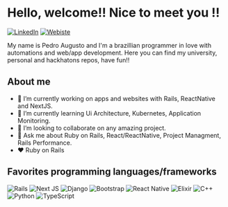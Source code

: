 # Hello, welcome!! Nice to meet you !!
[![LinkedIn](https://img.shields.io/badge/linkedin-%230077B5.svg?style=for-the-badge&logo=linkedin&logoColor=white)](https://www.linkedin.com/in/pedro-augusto-ramalho-duarte-1a12b458/)
[![Webiste](https://img.shields.io/badge/webiste-%2320232a.svg?style=for-the-badge&logo=react&logoColor=%2361DAFB)](https://pedroaugustoramalhoduarte.github.io/)

My name is Pedro Augusto and I'm a brazillian programmer in love with automations and web/app development. Here you can find my university, personal and hackhatons repos, have fun!!


## About me
- 🔭 I’m currently working on apps and websites with Rails, ReactNative and NextJS.
- 🌱 I’m currently learning Ui Architecture, Kubernetes, Application Monitoring.
- 👯 I’m looking to collaborate on any amazing project.
- 💬 Ask me about Ruby on Rails, React/ReactNative, Project Managment, Rails Performance.
- ♥️  Ruby on Rails

## Favorites programming languages/frameworks

![Rails](https://img.shields.io/badge/rails-%23CC0000.svg?style=for-the-badge&logo=ruby-on-rails&logoColor=white)
![Next JS](https://img.shields.io/badge/Next-black?style=for-the-badge&logo=next.js&logoColor=white)
![Django](https://img.shields.io/badge/django-%23092E20.svg?style=for-the-badge&logo=django&logoColor=white)
![Bootstrap](https://img.shields.io/badge/bootstrap-%23563D7C.svg?style=for-the-badge&logo=bootstrap&logoColor=white)
![React Native](https://img.shields.io/badge/react_native-%2320232a.svg?style=for-the-badge&logo=react&logoColor=%2361DAFB)
![Elixir](https://img.shields.io/badge/elixir-%234B275F.svg?style=for-the-badge&logo=elixir&logoColor=white)
![C++](https://img.shields.io/badge/c++-%2300599C.svg?style=for-the-badge&logo=c%2B%2B&logoColor=white)
![Python](https://img.shields.io/badge/python-%2314354C.svg?style=for-the-badge&logo=python&logoColor=white)
![TypeScript](https://img.shields.io/badge/typescript-%23007ACC.svg?style=for-the-badge&logo=typescript&logoColor=white)

